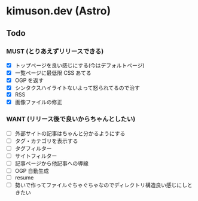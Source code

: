 # kimuson.dev (Astro)

## Todo

### MUST (とりあえずリリースできる)

- [x] トップページを良い感じにする(今はデフォルトページ)
- [x] 一覧ページに最低限 CSS あてる
- [x] OGP を返す
- [x] シンタクスハイライトないよって怒られてるので治す
- [x] RSS
- [x] 画像ファイルの修正

### WANT (リリース後で良いからちゃんとしたい)

- [ ] 外部サイトの記事はちゃんと分かるようにする
- [ ] タグ・カテゴリを表示する
- [ ] タグフィルター
- [ ] サイトフィルター
- [ ] 記事ページから他記事への導線
- [ ] OGP 自動生成
- [ ] resume
- [ ] 勢いで作ってファイルぐちゃぐちゃなのでディレクトリ構造良い感じにしときたい

